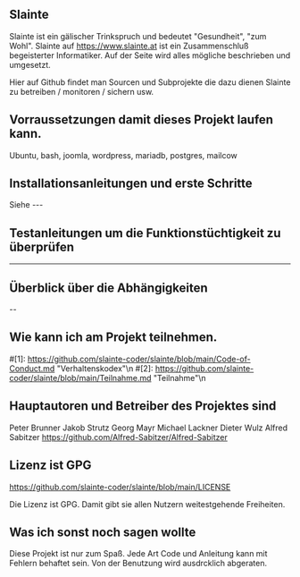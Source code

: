 ## Slainte

Slainte ist ein gälischer Trinkspruch und bedeutet "Gesundheit", "zum Wohl".
Slainte auf https://www.slainte.at ist ein Zusammenschluß begeisterter Informatiker.
Auf der Seite wird alles mögliche beschrieben und umgesetzt.

Hier auf Github findet man Sourcen und Subprojekte die dazu dienen Slainte zu betreiben / monitoren / sichern usw.


## Vorraussetzungen damit dieses Projekt laufen kann.

Ubuntu, bash, joomla, wordpress, mariadb, postgres, mailcow

## Installationsanleitungen und erste Schritte

Siehe ---

## Testanleitungen um die Funktionstüchtigkeit zu überprüfen

---

## Überblick über die Abhängigkeiten

--

## Wie kann ich am Projekt teilnehmen.

#[1]: https://github.com/slainte-coder/slainte/blob/main/Code-of-Conduct.md "Verhaltenskodex"\n
#[2]: https://github.com/slainte-coder/slainte/blob/main/Teilnahme.md "Teilnahme"\n


## Hauptautoren und Betreiber des Projektes sind

Peter Brunner
Jakob Strutz
Georg Mayr
Michael Lackner
Dieter Wulz
Alfred Sabitzer https://github.com/Alfred-Sabitzer/Alfred-Sabitzer

## Lizenz ist GPG

https://github.com/slainte-coder/slainte/blob/main/LICENSE

Die Lizenz ist GPG. Damit gibt sie allen Nutzern weitestgehende Freiheiten.


## Was ich sonst noch sagen wollte

Diese Projekt ist nur zum Spaß. Jede Art Code und Anleitung kann mit Fehlern behaftet sein. Von der Benutzung wird ausdrcklich abgeraten.
